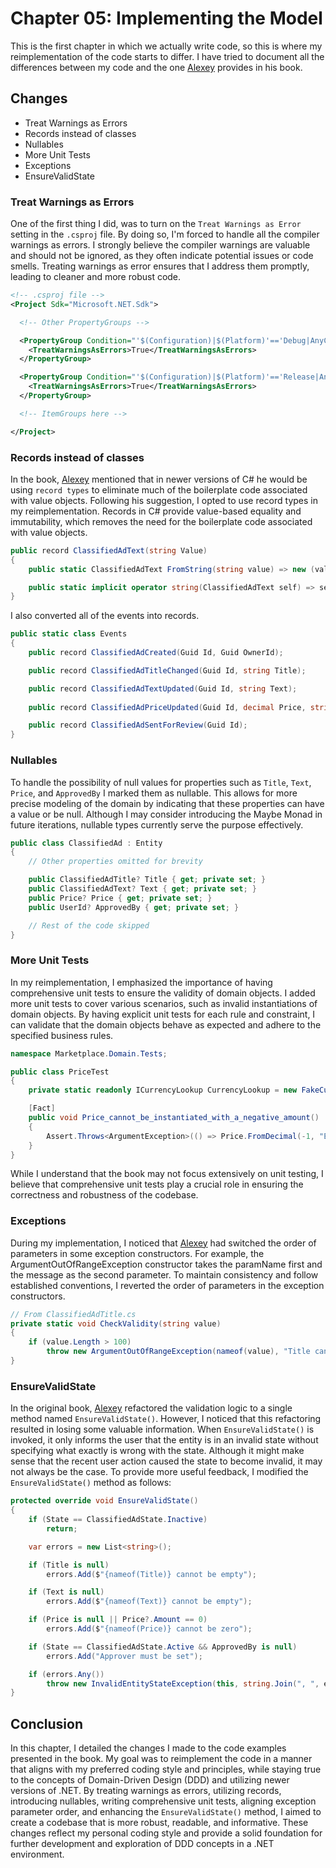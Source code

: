 # Chapter 05: Implementing the Model

This is the first chapter in which we actually write code, so this is where my reimplementation of the code starts to differ. I have tried to document all the differences between my code and the one [Alexey](https://github.com/alexeyzimarev) provides in his book.

## Changes

* Treat Warnings as Errors
* Records instead of classes
* Nullables
* More Unit Tests
* Exceptions
* EnsureValidState

### Treat Warnings as Errors

One of the first thing I did, was to turn on the `Treat Warnings as Error` setting in the `.csproj` file. By doing so, I'm forced to handle all the compiler warnings as errors. I strongly believe the compiler warnings are valuable and should not be ignored, as they often indicate potential issues or code smells. Treating warnings as error ensures that I address them promptly, leading to cleaner and more robust code.

```xml
<!-- .csproj file -->
<Project Sdk="Microsoft.NET.Sdk">

  <!-- Other PropertyGroups -->

  <PropertyGroup Condition="'$(Configuration)|$(Platform)'=='Debug|AnyCPU'">
    <TreatWarningsAsErrors>True</TreatWarningsAsErrors>
  </PropertyGroup>

  <PropertyGroup Condition="'$(Configuration)|$(Platform)'=='Release|AnyCPU'">
    <TreatWarningsAsErrors>True</TreatWarningsAsErrors>
  </PropertyGroup>

  <!-- ItemGroups here -->

</Project>
```

### Records instead of classes

In the book, [Alexey](https://github.com/alexeyzimarev) mentioned that in newer versions of C# he would be using `record types` to eliminate much of the boilerplate code associated with value objects. Following his suggestion, I opted to use record types in my reimplementation. Records in C# provide value-based equality and immutability, which removes the need for the boilerplate code associated with value objects.

```csharp
public record ClassifiedAdText(string Value)
{
    public static ClassifiedAdText FromString(string value) => new (value);

    public static implicit operator string(ClassifiedAdText self) => self.Value;
}
```

I also converted all of the events into records.

```csharp
public static class Events
{
    public record ClassifiedAdCreated(Guid Id, Guid OwnerId);

    public record ClassifiedAdTitleChanged(Guid Id, string Title);

    public record ClassifiedAdTextUpdated(Guid Id, string Text);
    
    public record ClassifiedAdPriceUpdated(Guid Id, decimal Price, string CurrencyCode);

    public record ClassifiedAdSentForReview(Guid Id);
}
```

### Nullables

To handle the possibility of null values for properties such as `Title`, `Text`, `Price`, and `ApprovedBy` I marked them as nullable. This allows for more precise modeling of the domain by indicating that these properties can have a value or be null. Although I may consider introducing the Maybe Monad in future iterations, nullable types currently serve the purpose effectively.

```csharp
public class ClassifiedAd : Entity
{
    // Other properties omitted for brevity

    public ClassifiedAdTitle? Title { get; private set; }
    public ClassifiedAdText? Text { get; private set; }
    public Price? Price { get; private set; }
    public UserId? ApprovedBy { get; private set; }

    // Rest of the code skipped
}
```

### More Unit Tests

In my reimplementation, I emphasized the importance of having comprehensive unit tests to ensure the validity of domain objects. I added more unit tests to cover various scenarios, such as invalid instantiations of domain objects. By having explicit unit tests for each rule and constraint, I can validate that the domain objects behave as expected and adhere to the specified business rules.

```csharp
namespace Marketplace.Domain.Tests;

public class PriceTest
{
    private static readonly ICurrencyLookup CurrencyLookup = new FakeCurrencyLookup();

    [Fact]
    public void Price_cannot_be_instantiated_with_a_negative_amount()
    {
        Assert.Throws<ArgumentException>(() => Price.FromDecimal(-1, "EUR", CurrencyLookup));
    }
}
```

While I understand that the book may not focus extensively on unit testing, I believe that comprehensive unit tests play a crucial role in ensuring the correctness and robustness of the codebase.

### Exceptions

During my implementation, I noticed that [Alexey](https://github.com/alexeyzimarev) had switched the order of parameters in some exception constructors. For example, the ArgumentOutOfRangeException constructor takes the paramName first and the message as the second parameter. To maintain consistency and follow established conventions, I reverted the order of parameters in the exception constructors.

```csharp
// From ClassifiedAdTitle.cs
private static void CheckValidity(string value)
{
    if (value.Length > 100)
        throw new ArgumentOutOfRangeException(nameof(value), "Title cannot be longer than 100 characters");
}
```

### EnsureValidState

In the original book, [Alexey](https://github.com/alexeyzimarev) refactored the validation logic to a single method named `EnsureValidState()`. However, I noticed that this refactoring resulted in losing some valuable information. When `EnsureValidState()` is invoked, it only informs the user that the entity is in an invalid state without specifying what exactly is wrong with the state. Although it might make sense that the recent user action caused the state to become invalid, it may not always be the case. To provide more useful feedback, I modified the `EnsureValidState()` method as follows:

```csharp
protected override void EnsureValidState()
{
    if (State == ClassifiedAdState.Inactive)
        return;

    var errors = new List<string>();

    if (Title is null)
        errors.Add($"{nameof(Title)} cannot be empty");

    if (Text is null)
        errors.Add($"{nameof(Text)} cannot be empty");

    if (Price is null || Price?.Amount == 0)
        errors.Add($"{nameof(Price)} cannot be zero");

    if (State == ClassifiedAdState.Active && ApprovedBy is null)
        errors.Add("Approver must be set");

    if (errors.Any())
        throw new InvalidEntityStateException(this, string.Join(", ", errors));
}
```

## Conclusion

In this chapter, I detailed the changes I made to the code examples presented in the book. My goal was to reimplement the code in a manner that aligns with my preferred coding style and principles, while staying true to the concepts of Domain-Driven Design (DDD) and utilizing newer versions of .NET. By treating warnings as errors, utilizing records, introducing nullables, writing comprehensive unit tests, aligning exception parameter order, and enhancing the `EnsureValidState()` method, I aimed to create a codebase that is more robust, readable, and informative. These changes reflect my personal coding style and provide a solid foundation for further development and exploration of DDD concepts in a .NET environment.
